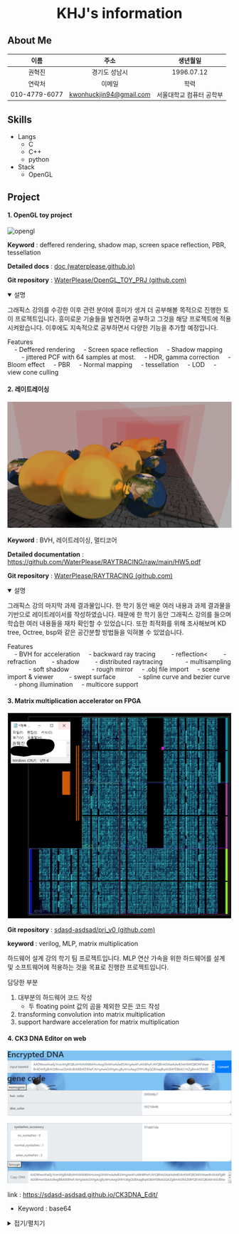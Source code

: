 <h1 style="text-align: center; font-size:xx-large">KHJ's information</h1>

## About Me

|  이름  |  주소  | 생년월일 |
| :------: | :------: | :------: |
| 권혁진 | 경기도 성남시 | 1996.07.12 |
| 연락처 | 이메일 |   학력   |
| 010-4779-6077 | kwonhuckjin94@gmail.com | 서울대학교 컴퓨터 공학부 |

## Skills

- Langs
  - C
  - C++
  - python
- Stack
  - OpenGL

## Project

####     1. OpenGL toy project

![opengl](./img/OPENGL_TOY_PROJECT/opengl.webp)

**Keyword** : deffered rendering, shadow map, screen space reflection, PBR, tessellation

**Detailed docs** : [doc (waterplease.github.io)](https://waterplease.github.io/OpenGL_TOY_PRJ/)

**Git repository** : [WaterPlease/OpenGL_TOY_PRJ (github.com)](https://github.com/WaterPlease/OpenGL_TOY_PRJ)

<details open>
    <summary>설명</summary>
    <p>
        그래픽스 강의를 수강한 이후 관련 분야에 흥미가 생겨 더 공부해볼 목적으로 진행한 토이 프로젝트입니다. 흥미로운 기술들을 발견하면 공부하고 그것을 해당 프로젝트에 적용 시켜왔습니다.
이후에도 지속적으로 공부하면서 다양한 기능을 추가할 예정입니다.
    </p>
    <p>
Features <br/>
&nbsp;&nbsp;&nbsp;&nbsp;- Deffered rendering
&nbsp;&nbsp;&nbsp;&nbsp;- Screen space reflection
&nbsp;&nbsp;&nbsp;&nbsp;- Shadow mapping
&nbsp;&nbsp;&nbsp;&nbsp;&nbsp;&nbsp;&nbsp;&nbsp;- jittered PCF with 64 samples at most.
&nbsp;&nbsp;&nbsp;&nbsp;- HDR, gamma correction
&nbsp;&nbsp;&nbsp;&nbsp;- Bloom effect
&nbsp;&nbsp;&nbsp;&nbsp;- PBR
&nbsp;&nbsp;&nbsp;&nbsp;- Normal mapping
&nbsp;&nbsp;&nbsp;&nbsp;- tessellation
&nbsp;&nbsp;&nbsp;&nbsp;- LOD
&nbsp;&nbsp;&nbsp;&nbsp;- view cone culling
    </p>
</details>





####     2. 레이트레이싱

<img src="./img/RAYTRACER/mirror_raytrace.png" alt="mirro" style="zoom: 75%;" />

**Keyword** : BVH, 레이트레이싱, 멀티코어

**Detailed documentation** : https://github.com/WaterPlease/RAYTRACING/raw/main/HW5.pdf

**Git repository** :  [WaterPlease/RAYTRACING (github.com)](https://github.com/WaterPlease/RAYTRACING)

<details open>
    <summary>설명</summary>
<p>
그래픽스 강의 마지막 과제 결과물입니다. 한 학기 동안 배운 여러 내용과 과제 결과물을 기반으로 레이트레이서를 작성하였습니다. 때문에 한 학기 동안 그래픽스 강의를 들으며 학습한 여러 내용들을 재차 확인할 수 있었습니다. 또한 최적화를 위해 조사해보며 KD tree, Octree, bsp와 같은 공간분할 방법들을 익혀볼 수 있었습니다.
</p>
<p>
Features<br/>
&nbsp;&nbsp;&nbsp;&nbsp;- BVH for acceleration
&nbsp;&nbsp;&nbsp;&nbsp;- backward ray tracing
&nbsp;&nbsp;&nbsp;&nbsp;&nbsp;&nbsp;&nbsp;&nbsp;- reflection<
&nbsp;&nbsp;&nbsp;&nbsp;&nbsp;&nbsp;&nbsp;&nbsp;- refraction
&nbsp;&nbsp;&nbsp;&nbsp;&nbsp;&nbsp;&nbsp;&nbsp;- shadow
&nbsp;&nbsp;&nbsp;&nbsp;&nbsp;&nbsp;&nbsp;&nbsp;- distributed raytracing
&nbsp;&nbsp;&nbsp;&nbsp;&nbsp;&nbsp;&nbsp;&nbsp;&nbsp;&nbsp;&nbsp;&nbsp;- multisampling
&nbsp;&nbsp;&nbsp;&nbsp;&nbsp;&nbsp;&nbsp;&nbsp;&nbsp;&nbsp;&nbsp;&nbsp;- soft shadow
&nbsp;&nbsp;&nbsp;&nbsp;&nbsp;&nbsp;&nbsp;&nbsp;&nbsp;&nbsp;&nbsp;&nbsp;- rough mirror
&nbsp;&nbsp;&nbsp;&nbsp;- .obj file import
&nbsp;&nbsp;&nbsp;&nbsp;- scene import & viewer
&nbsp;&nbsp;&nbsp;&nbsp;&nbsp;&nbsp;&nbsp;&nbsp;- swept surface
&nbsp;&nbsp;&nbsp;&nbsp;&nbsp;&nbsp;&nbsp;&nbsp;&nbsp;&nbsp;&nbsp;&nbsp;- spline curve and bezier curve
&nbsp;&nbsp;&nbsp;&nbsp;- phong illumination
&nbsp;&nbsp;&nbsp;&nbsp;- multicore support
</p>
</details>



#### 3. Matrix multiplication accelerator on FPGA

![hdc](./img/HDC/hdc.png)

**Git repository** : [sdasd-asdsad/prj_v0 (github.com)](https://github.com/sdasd-asdsad/prj_v0#mlp1)

**keyword** : verilog, MLP, matrix multiplication

하드웨어 설계 강의 학기 팀 프로젝트입니다. MLP 연산 가속을 위한 하드웨어를 설계 및 소프트웨어에 적용하는 것을 목표로 진행한 프로젝트입니다.

담당한 부분

1. 대부분의 하드웨어 코드 작성
   - 두 floating point 값의 곱을 제외한 모든 코드 작성
2. transforming convolution into matrix multiplication
3. support hardware acceleration for matrix multiplication

####     4. CK3 DNA Editor on web

![](./img/CK3_DNA_EDITOR/ckdna1.png)

![](./img/CK3_DNA_EDITOR/ckdna2.png)

link : https://sdasd-asdsad.github.io/CK3DNA_Edit/

- Keyword : base64

<details>
    <summary>접기/펼치기</summary>
크루세이더 킹즈3의 캐릭터 외형 수정을 위한 DNA 에디터 입니다.
</details>
